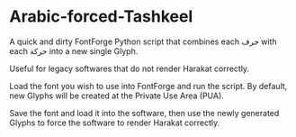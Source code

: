 # Arabic-forced-Tashkeel
A quick and dirty FontForge Python script that combines each حرف with each حركة into a new single Glyph.

Useful for legacy softwares that do not render Harakat correctly.

Load the font you wish to use into FontForge and run the script. By default, new Glyphs will be created at the Private Use Area (PUA).

Save the font and load it into the software, then use the newly generated Glyphs to force the software to render Harakat correctly.
